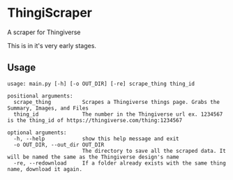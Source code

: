
# ThingiScraper
A scraper for Thingiverse

This is in it's very early stages.

## Usage

    usage: main.py [-h] [-o OUT_DIR] [-re] scrape_thing thing_id

    positional arguments:
      scrape_thing          Scrapes a Thingiverse things page. Grabs the Summary, Images, and Files
      thing_id              The number in the Thingiverse url ex. 1234567 is the thing_id of https://thingiverse.com/thing:1234567
    
    optional arguments:
      -h, --help            show this help message and exit
      -o OUT_DIR, --out_dir OUT_DIR
                            The directory to save all the scraped data. It will be named the same as the Thingiverse design's name
      -re, --redownload     If a folder already exists with the same thing name, download it again.
